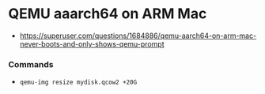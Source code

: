 # QEMU aaarch64 on ARM Mac

- https://superuser.com/questions/1684886/qemu-aarch64-on-arm-mac-never-boots-and-only-shows-qemu-prompt

### Commands

- `qemu-img resize mydisk.qcow2 +20G`
